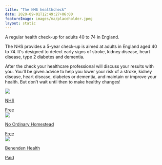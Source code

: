 ```yaml
---
title: "The NHS healthcheck"
date: 2020-09-01T12:49:27+06:00
featureImage: images/ma/placeholder.jpeg
layout: static
---
```


A regular health check-up for adults 40 to 74 in England.

The NHS provides a 5-year check-up is aimed at adults in England aged 40 to 74. It's designed to detect early signs of stroke, kidney disease, heart disease, type 2 diabetes and dementia.

After the check your healthcare professional will discuss your results with you. You'll be given advice to help you lower your risk of a stroke, kidney disease, heart disease, diabetes or dementia, and maintain or improve your health. But don’t wait until then to make healthy changes!

<a class="ma-link" href="https://www.nhs.uk/conditions/nhs-health-check/"><div class="ma-card ma-card-Health"><div class="ma-icon"><img src ="/images/Icon-check - health - opacity.svg"/></div><div class="ma-name"><p>NHS</p></div><div class="ma-paid-text"><span>Free</span></div></div></a><a class="ma-link" href="https://www.noordinaryhomestead.com/importance-of-checking-your-health/"><div class="ma-card ma-card-Health"><div class="ma-icon"><img src ="/images/Icon-check - health - opacity.svg"/></div><div class="ma-name"><p>No Ordinary Homestead</p></div><div class="ma-paid-text"><span>Free</span></div></div></a><a class="ma-link" href="https://www.benenden.co.uk/health/health-assessments/"><div class="ma-card ma-card-Health"><div class="ma-icon"><img src ="/images/Icon-pound - health - opacity.svg"/></div><div class="ma-name"><p>Benenden Health</p></div><div class="ma-paid-text"><span>Paid</span></div></div></a>  

<br/><br/>






